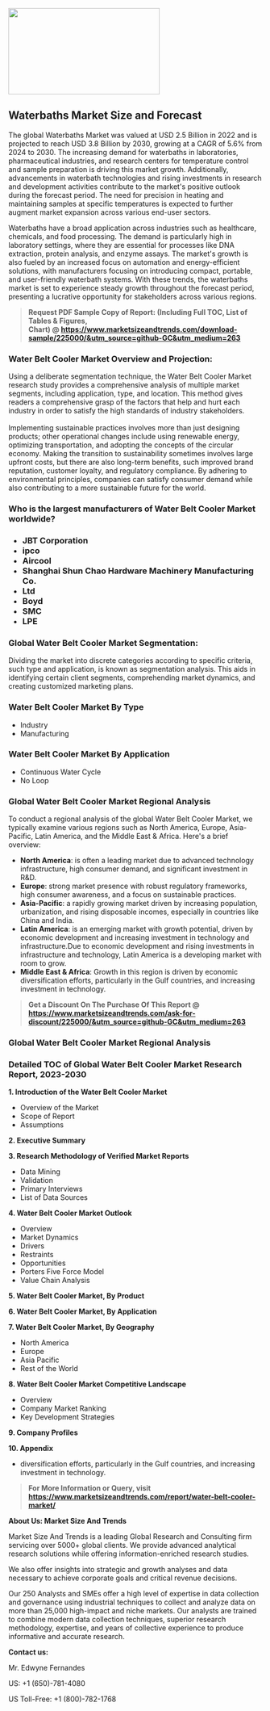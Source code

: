 <p><img class="alignnone size-medium wp-image-20088" src="https://ffe5etoiles.com/wp-content/uploads/2024/12/MST1-300x171.png" alt="" width="300" height="171" /></p><h2>Waterbaths Market Size and Forecast</h2><p>The global Waterbaths Market was valued at USD 2.5 Billion in 2022 and is projected to reach USD 3.8 Billion by 2030, growing at a CAGR of 5.6% from 2024 to 2030. The increasing demand for waterbaths in laboratories, pharmaceutical industries, and research centers for temperature control and sample preparation is driving this market growth. Additionally, advancements in waterbath technologies and rising investments in research and development activities contribute to the market's positive outlook during the forecast period. The need for precision in heating and maintaining samples at specific temperatures is expected to further augment market expansion across various end-user sectors.</p><p>Waterbaths have a broad application across industries such as healthcare, chemicals, and food processing. The demand is particularly high in laboratory settings, where they are essential for processes like DNA extraction, protein analysis, and enzyme assays. The market's growth is also fueled by an increased focus on automation and energy-efficient solutions, with manufacturers focusing on introducing compact, portable, and user-friendly waterbath systems. With these trends, the waterbaths market is set to experience steady growth throughout the forecast period, presenting a lucrative opportunity for stakeholders across various regions.</p></p><blockquote id="" class=""><strong>Request PDF Sample Copy of Report: (Including Full TOC, List of Tables &amp; Figures, Chart)&nbsp;@&nbsp;<strong><a href="https://www.marketsizeandtrends.com/download-sample/225000/&utm_source=github-GC&utm_medium=263" target="_blank">https://www.marketsizeandtrends.com/download-sample/225000/&utm_source=github-GC&utm_medium=263</a></strong></strong></blockquote><h3 id="" class="">Water Belt Cooler Market&nbsp;Overview and Projection:</h3><p id="" class="">Using a deliberate segmentation technique, the Water Belt Cooler Market research study provides a comprehensive analysis of multiple market segments, including application, type, and location. This method gives readers a comprehensive grasp of the factors that help and hurt each industry in order to satisfy the high standards of industry stakeholders. <br /> <br />Implementing sustainable practices involves more than just designing products; other operational changes include using renewable energy, optimizing transportation, and adopting the concepts of the circular economy. Making the transition to sustainability sometimes involves large upfront costs, but there are also long-term benefits, such improved brand reputation, customer loyalty, and regulatory compliance. By adhering to environmental principles, companies can satisfy consumer demand while also contributing to a more sustainable future for the world.</p><h3 id="" class="">Who is the largest manufacturers of&nbsp;Water Belt Cooler Market worldwide?</h3><h3 class=""><p><ul><li>JBT Corporation </li><li> ipco </li><li> Aircool </li><li> Shanghai Shun Chao Hardware Machinery Manufacturing Co. </li><li> Ltd </li><li> Boyd </li><li> SMC </li><li> LPE</li></ul></p></h3><h3 id="" class="">Global&nbsp;Water Belt Cooler Market Segmentation:</h3><p id="" class="">Dividing the market into discrete categories according to specific criteria, such type and application, is known as segmentation analysis. This aids in identifying certain client segments, comprehending market dynamics, and creating customized marketing plans.</p><h3 id="" class="">Water Belt Cooler Market&nbsp;By Type</h3><p><p><ul><li>Industry</li><li> Manufacturing</p></li></ul></p></p><h3 id="" class="">Water Belt Cooler Market&nbsp;By Application</h3><p class=""><p><ul><li>Continuous Water Cycle</li><li> No Loop</li></ul></p></p><h3 id="" class="">Global Water Belt Cooler Market Regional Analysis</h3><p id="" class="">To conduct a regional analysis of the global Water Belt Cooler Market, we typically examine various regions such as North America, Europe, Asia-Pacific, Latin America, and the Middle East &amp; Africa. Here's a brief overview:</p><ul><li><strong>North America</strong>: is often a leading market due to advanced technology infrastructure, high consumer demand, and significant investment in R&amp;D.</li><li><strong>Europe</strong>: strong market presence with robust regulatory frameworks, high consumer awareness, and a focus on sustainable practices.</li><li><strong>Asia-Pacific</strong>: a rapidly growing market driven by increasing population, urbanization, and rising disposable incomes, especially in countries like China and India.</li><li><strong>Latin America</strong>: is an emerging market with growth potential, driven by economic development and increasing investment in technology and infrastructure.Due to economic development and rising investments in infrastructure and technology, Latin America is a developing market with room to grow.</li><li><strong>Middle East &amp; Africa</strong>: Growth in this region is driven by economic diversification efforts, particularly in the Gulf countries, and increasing investment in technology.</li></ul><blockquote id="" class=""><strong>Get a Discount On The Purchase Of This Report @ <strong><a href="https://www.marketsizeandtrends.com/ask-for-discount/225000/&utm_source=github-GC&utm_medium=263" target="_blank">https://www.marketsizeandtrends.com/ask-for-discount/225000/&utm_source=github-GC&utm_medium=263</a></strong></strong></blockquote><h3 id="" class="">Global Water Belt Cooler Market Regional Analysis</h3><h3 id="" class="">Detailed TOC of Global Water Belt Cooler Market Research Report, 2023-2030</h3><p id="" class=""><strong>1. Introduction of the Water Belt Cooler Market</strong></p><ul><li>Overview of the Market</li><li>Scope of Report</li><li>Assumptions</li></ul><p id="" class=""><strong>2. Executive Summary</strong></p><p id="" class=""><strong>3. Research Methodology of Verified Market Reports</strong></p><ul><li>Data Mining</li><li>Validation</li><li>Primary Interviews</li><li>List of Data Sources</li></ul><p id="" class=""><strong>4. Water Belt Cooler Market Outlook</strong></p><ul><li>Overview</li><li>Market Dynamics</li><li>Drivers</li><li>Restraints</li><li>Opportunities</li><li>Porters Five Force Model</li><li>Value Chain Analysis</li></ul><p id="" class=""><strong>5. Water Belt Cooler Market, By Product</strong></p><p id="" class=""><strong>6. Water Belt Cooler Market, By Application</strong></p><p id="" class=""><strong>7. Water Belt Cooler Market, By Geography</strong></p><ul><li>North America</li><li>Europe</li><li>Asia Pacific</li><li>Rest of the World</li></ul><p id="" class=""><strong>8. Water Belt Cooler Market Competitive Landscape</strong></p><ul><li>Overview</li><li>Company Market Ranking</li><li>Key Development Strategies</li></ul><p id="" class=""><strong>9. Company Profiles</strong></p><p id="" class=""><strong>10. Appendix</strong></p><ul><li>diversification efforts, particularly in the Gulf countries, and increasing investment in technology.</li></ul><blockquote id="" class=""><strong>For More Information or Query, visit <strong><strong><a href="https://www.marketsizeandtrends.com/report/water-belt-cooler-market/" target="_blank">https://www.marketsizeandtrends.com/report/water-belt-cooler-market/</a></strong></strong></strong></blockquote><p id="" class=""><strong>About Us: Market Size And Trends</strong></p><p id="" class="">Market Size And Trends is a leading Global Research and Consulting firm servicing over 5000+ global clients. We provide advanced analytical research solutions while offering information-enriched research studies.</p><p id="" class="">We also offer insights into strategic and growth analyses and data necessary to achieve corporate goals and critical revenue decisions.</p><p id="" class="">Our 250 Analysts and SMEs offer a high level of expertise in data collection and governance using industrial techniques to collect and analyze data on more than 25,000 high-impact and niche markets. Our analysts are trained to combine modern data collection techniques, superior research methodology, expertise, and years of collective experience to produce informative and accurate research.</p><p id="" class=""><strong>Contact us:</strong></p><p id="" class="">Mr. Edwyne Fernandes</p><p id="" class="">US: +1 (650)-781-4080</p><p id="" class="">US Toll-Free: +1 (800)-782-1768</p>

